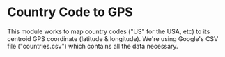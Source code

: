 # Country Code to GPS
This module works to map country codes ("US" for the USA, etc) to its centroid GPS coordinate (latitude & longitude). We're using Google's CSV file ("countries.csv") which contains all the data necessary.
